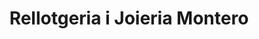 ---
title: "Rellotgeria i Joieria Montero"
url: /baga/rellotgeria-i-joieria-montero/
shop: Schmuck
---